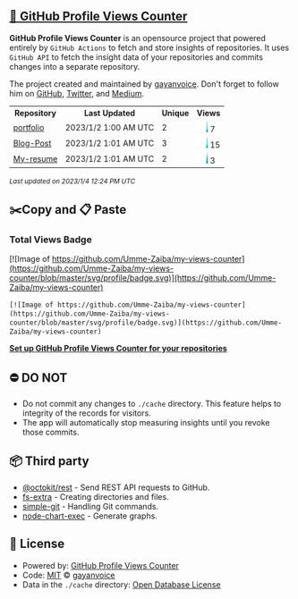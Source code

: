## [🚀 GitHub Profile Views Counter](https://github.com/gayanvoice/github-profile-views-counter)
**GitHub Profile Views Counter** is an opensource project that powered entirely by  `GitHub Actions` to fetch and store insights of repositories.
It uses `GitHub API` to fetch the insight data of your repositories and commits changes into a separate repository.

The project created and maintained by [gayanvoice](https://github.com/gayanvoice). Don't forget to follow him on [GitHub](https://github.com/gayanvoice), [Twitter](https://twitter.com/gayanvoice), and [Medium](https://gayanvoice.medium.com/).

<table>
	<tr>
		<th>
			Repository
		</th>
		<th>
			Last Updated
		</th>
		<th>
			Unique
		</th>
		<th>
			Views
		</th>
	</tr>
	<tr>
		<td>
			<a href="https://github.com/Umme-Zaiba/my-views-counter/tree/master/readme/578652583/year.md">
				portfolio
			</a>
		</td>
		<td>
			2023/1/2 1:00 AM UTC
		</td>
		<td>
			2
		</td>
		<td>
			<img alt="Response time graph" src="https://github.com/Umme-Zaiba/my-views-counter/raw/master/graph/578652583/small/year.png" height="20"> 7
		</td>
	</tr>
	<tr>
		<td>
			<a href="https://github.com/Umme-Zaiba/my-views-counter/tree/master/readme/582108413/year.md">
				Blog-Post
			</a>
		</td>
		<td>
			2023/1/2 1:01 AM UTC
		</td>
		<td>
			3
		</td>
		<td>
			<img alt="Response time graph" src="https://github.com/Umme-Zaiba/my-views-counter/raw/master/graph/582108413/small/year.png" height="20"> 15
		</td>
	</tr>
	<tr>
		<td>
			<a href="https://github.com/Umme-Zaiba/my-views-counter/tree/master/readme/574518036/year.md">
				My-resume
			</a>
		</td>
		<td>
			2023/1/2 1:01 AM UTC
		</td>
		<td>
			2
		</td>
		<td>
			<img alt="Response time graph" src="https://github.com/Umme-Zaiba/my-views-counter/raw/master/graph/574518036/small/year.png" height="20"> 3
		</td>
	</tr>
</table>

<small><i>Last updated on 2023/1/4 12:24 PM UTC</i></small>

## ✂️Copy and 📋 Paste
### Total Views Badge
[![Image of https://github.com/Umme-Zaiba/my-views-counter](https://github.com/Umme-Zaiba/my-views-counter/blob/master/svg/profile/badge.svg)](https://github.com/Umme-Zaiba/my-views-counter)

```readme
[![Image of https://github.com/Umme-Zaiba/my-views-counter](https://github.com/Umme-Zaiba/my-views-counter/blob/master/svg/profile/badge.svg)](https://github.com/Umme-Zaiba/my-views-counter)
```
[**Set up GitHub Profile Views Counter for your repositories**](https://github.com/gayanvoice/github-profile-views-counter)
## ⛔ DO NOT
- Do not commit any changes to `./cache` directory. This feature helps to integrity of the records for visitors.
- The app will automatically stop measuring insights until you revoke those commits.
## 📦 Third party

- [@octokit/rest](https://www.npmjs.com/package/@octokit/rest) - Send REST API requests to GitHub.
- [fs-extra](https://www.npmjs.com/package/fs-extra) - Creating directories and files.
- [simple-git](https://www.npmjs.com/package/simple-git) - Handling Git commands.
- [node-chart-exec](https://www.npmjs.com/package/node-chart-exec) - Generate graphs.
## 📄 License
- Powered by: [GitHub Profile Views Counter](https://github.com/gayanvoice/github-profile-views-counter)
- Code: [MIT](./LICENSE) © [gayanvoice](https://github.com/gayanvoice)
- Data in the `./cache` directory: [Open Database License](https://opendatacommons.org/licenses/odbl/1-0/)